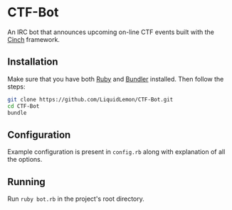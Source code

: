 # CTF-Bot
An IRC bot that announces upcoming on-line CTF events built with the [Cinch](https://github.com/cinchrb/cinch) framework.

## Installation
Make sure that you have both [Ruby](https://www.ruby-lang.org) and [Bundler](http://bundler.io/) installed. Then follow the steps:
```bash
git clone https://github.com/LiquidLemon/CTF-Bot.git
cd CTF-Bot
bundle
```

## Configuration
Example configuration is present in `config.rb` along with explanation of all the options.

## Running
Run `ruby bot.rb` in the project's root directory.
